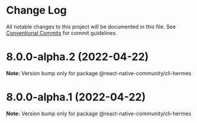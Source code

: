 # Change Log

All notable changes to this project will be documented in this file.
See [Conventional Commits](https://conventionalcommits.org) for commit guidelines.

# 8.0.0-alpha.2 (2022-04-22)

**Note:** Version bump only for package @react-native-community/cli-hermes





# 8.0.0-alpha.1 (2022-04-22)

**Note:** Version bump only for package @react-native-community/cli-hermes
